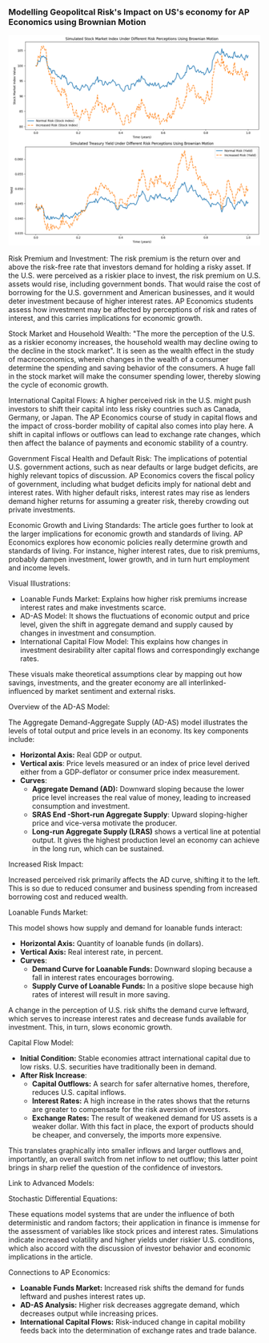 ### Modelling Geopolitcal Risk's Impact on US's economy for AP Economics using Brownian Motion

![Model](Graph.png)

Risk Premium and Investment: The risk premium is the return over and above the risk-free rate that investors demand for holding a risky asset. If the U.S. were perceived as a riskier place to invest, the risk premium on U.S. assets would rise, including government bonds. That would raise the cost of borrowing for the U.S. government and American businesses, and it would deter investment because of higher interest rates. AP Economics students assess how investment may be affected by perceptions of risk and rates of interest, and this carries implications for economic growth. 

Stock Market and Household Wealth: "The more the perception of the U.S. as a riskier economy increases, the household wealth may decline owing to the decline in the stock market". It is seen as the wealth effect in the study of macroeconomics, wherein changes in the wealth of a consumer determine the spending and saving behavior of the consumers. A huge fall in the stock market will make the consumer spending lower, thereby slowing the cycle of economic growth.

International Capital Flows: A higher perceived risk in the U.S. might push investors to shift their capital into less risky countries such as Canada, Germany, or Japan. The AP Economics course of study in capital flows and the impact of cross-border mobility of capital also comes into play here. A shift in capital inflows or outflows can lead to exchange rate changes, which then affect the balance of payments and economic stability of a country.

Government Fiscal Health and Default Risk: The implications of potential U.S. government actions, such as near defaults or large budget deficits, are highly relevant topics of discussion. AP Economics covers the fiscal policy of government, including what budget deficits imply for national debt and interest rates. With higher default risks, interest rates may rise as lenders demand higher returns for assuming a greater risk, thereby crowding out private investments.

Economic Growth and Living Standards: The article goes further to look at the larger implications for economic growth and standards of living. AP Economics explores how economic policies really determine growth and standards of living. For instance, higher interest rates, due to risk premiums, probably dampen investment, lower growth, and in turn hurt employment and income levels.

Visual Illustrations:

- Loanable Funds Market: Explains how higher risk premiums increase interest rates and make investments scarce.
- AD-AS Model: It shows the fluctuations of economic output and price level, given the shift in aggregate demand and supply caused by changes in investment and consumption.
- International Capital Flow Model: This explains how changes in investment desirability alter capital flows and correspondingly exchange rates.

These visuals make theoretical assumptions clear by mapping out how savings, investments, and the greater economy are all interlinked-influenced by market sentiment and external risks.

Overview of the AD-AS Model:

The Aggregate Demand-Aggregate Supply (AD-AS) model illustrates the levels of total output and price levels in an economy. Its key components include:

- **Horizontal Axis:** Real GDP or output.
- **Vertical axis**: Price levels measured or an index of price level derived either from a GDP-deflator or consumer price index measurement.
- **Curves**:
  - **Aggregate Demand (AD):** Downward sloping because the lower price level increases the real value of money, leading to increased consumption and investment.
  - **SRAS End -Short-run Aggregate Supply**: Upward sloping-higher price and vice-versa motivate the producer.
  - **Long-run Aggregate Supply (LRAS)** shows a vertical line at potential output. It gives the highest production level an economy can achieve in the long run, which can be sustained.

Increased Risk Impact:

Increased perceived risk primarily affects the AD curve, shifting it to the left. This is so due to reduced consumer and business spending from increased borrowing cost and reduced wealth.

Loanable Funds Market:

This model shows how supply and demand for loanable funds interact:

- **Horizontal Axis:** Quantity of loanable funds (in dollars).
- **Vertical Axis:** Real interest rate, in percent.
- **Curves**:
  - **Demand Curve for Loanable Funds:** Downward sloping because a fall in interest rates encourages borrowing.
  - **Supply Curve of Loanable Funds:** In a positive slope because high rates of interest will result in more saving.

A change in the perception of U.S. risk shifts the demand curve leftward, which serves to increase interest rates and decrease funds available for investment. This, in turn, slows economic growth.

Capital Flow Model:

- **Initial Condition:** Stable economies attract international capital due to low risks. U.S. securities have traditionally been in demand.
- **After Risk Increase**:
  - **Capital Outflows:** A search for safer alternative homes, therefore, reduces U.S. capital inflows.
  - **Interest Rates:** A high increase in the rates shows that the returns are greater to compensate for the risk aversion of investors.
  - **Exchange Rates:** The result of weakened demand for US assets is a weaker dollar. With this fact in place, the export of products should be cheaper, and conversely, the imports more expensive.

This translates graphically into smaller inflows and larger outflows and, importantly, an overall switch from net inflow to net outflow; this latter point brings in sharp relief the question of the confidence of investors.

Link to Advanced Models:

Stochastic Differential Equations:

These equations model systems that are under the influence of both deterministic and random factors; their application in finance is immense for the assessment of variables like stock prices and interest rates. Simulations indicate increased volatility and higher yields under riskier U.S. conditions, which also accord with the discussion of investor behavior and economic implications in the article.

Connections to AP Economics: 
- **Loanable Funds Market:** Increased risk shifts the demand for funds leftward and pushes interest rates up. 
- **AD-AS Analysis:** Higher risk decreases aggregate demand, which decreases output while increasing prices. 
- **International Capital Flows:** Risk-induced change in capital mobility feeds back into the determination of exchange rates and trade balance.
